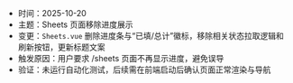 - 时间：2025-10-20
- 主题：Sheets 页面移除进度展示
- 变更：`Sheets.vue` 删除进度条与“已填/总计”徽标，移除相关状态拉取逻辑和刷新按钮，更新标题文案
- 触发原因：用户要求 /sheets 页面不再显示进度，避免误导
- 验证：未运行自动化测试，后续需在前端启动后确认页面正常渲染与导航